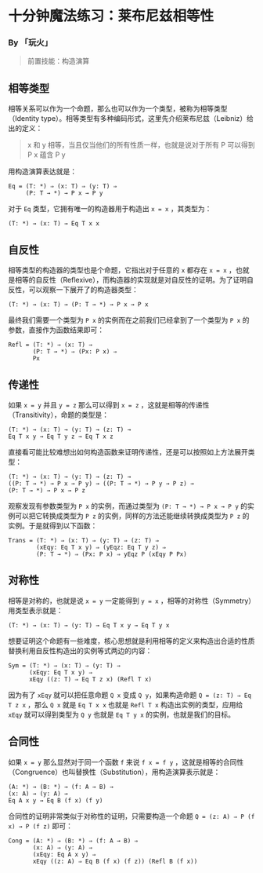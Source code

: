 # 十分钟魔法练习：莱布尼兹相等性

### By 「玩火」

> 前置技能：构造演算

## 相等类型

相等关系可以作为一个命题，那么也可以作为一个类型，被称为相等类型（Identity type）。相等类型有多种编码形式，这里先介绍莱布尼兹（Leibniz）给出的定义：

> x 和 y 相等，当且仅当他们的所有性质一样，也就是说对于所有 P 可以得到 P x 蕴含 P y

用构造演算表达就是：

```
Eq = (T: *) ⇒ (x: T) ⇒ (y: T) ⇒ 
     (P: T → *) → P x → P y
```

对于 `Eq` 类型，它拥有唯一的构造器用于构造出 `x = x` ，其类型为：

```
(T: *) → (x: T) → Eq T x x
```

## 自反性

相等类型的构造器的类型也是个命题，它指出对于任意的 `x` 都存在 `x = x` ，也就是相等的自反性（Reflexive），而构造器的实现就是对自反性的证明。为了证明自反性，可以观察一下展开了的构造器类型：

```
(T: *) → (x: T) → (P: T → *) → P x → P x
```

最终我们需要一个类型为 `P x` 的实例而在之前我们已经拿到了一个类型为 `P x` 的参数，直接作为函数结果即可：

```
Refl = (T: *) ⇒ (x: T) ⇒ 
       (P: T → *) ⇒ (Px: P x) ⇒ 
       Px
```

## 传递性

如果 `x = y` 并且 `y = z` 那么可以得到 `x = z` ，这就是相等的传递性（Transitivity），命题的类型是：

```
(T: *) → (x: T) → (y: T) → (z: T) →
Eq T x y → Eq T y z → Eq T x z
```

直接看可能比较难想出如何构造函数来证明传递性，还是可以按照如上方法展开类型：

```
(T: *) → (x: T) → (y: T) → (z: T) →
((P: T → *) → P x → P y) → ((P: T → *) → P y → P z) →
(P: T → *) → P x → P z
```

观察发现有参数类型为 `P x` 的实例，而通过类型为 `(P: T → *) → P x → P y` 的实例可以把它转换成类型为 `P z` 的实例，同样的方法还能继续转换成类型为 `P z` 的实例。于是就得到以下函数：

```
Trans = (T: *) ⇒ (x: T) ⇒ (y: T) ⇒ (z: T) ⇒
        (xEqy: Eq T x y) ⇒ (yEqz: Eq T y z) ⇒
        (P: T → *) ⇒ (Px: P x) ⇒ yEqz P (xEqy P Px)
```

## 对称性

相等是对称的，也就是说 `x = y` 一定能得到 `y = x` ，相等的对称性（Symmetry）用类型表示就是：

```
(T: *) → (x: T) → (y: T) → Eq T x y → Eq T y x
```

想要证明这个命题有一些难度，核心思想就是利用相等的定义来构造出合适的性质替换利用自反性构造出的实例等式两边的内容：

```
Sym = (T: *) ⇒ (x: T) ⇒ (y: T) ⇒
      (xEqy: Eq T x y) ⇒ 
      xEqy ((z: T) ⇒ Eq T z x) (Refl T x)
```

因为有了 `xEqy` 就可以把任意命题 `Q x` 变成 `Q y`，如果构造命题 `Q = (z: T) ⇒ Eq T z x` ，那么 `Q x` 就是 `Eq T x x` 也就是 `Refl T x` 构造出实例的类型，应用给 `xEqy` 就可以得到类型为 `Q y` 也就是 `Eq T y x` 的实例，也就是我们的目标。

## 合同性

如果 `x = y` 那么显然对于同一个函数 `f` 来说 `f x = f y` ，这就是相等的合同性（Congruence）也叫替换性（Substitution），用构造演算表示就是：

```
(A: *) → (B: *) → (f: A → B) → 
(x: A) → (y: A) → 
Eq A x y → Eq B (f x) (f y)
```

合同性的证明非常类似于对称性的证明，只需要构造一个命题 `Q = (z: A) ⇒ P (f x) → P (f z)` 即可：

```
Cong = (A: *) ⇒ (B: *) ⇒ (f: A → B) ⇒
       (x: A) ⇒ (y: A) ⇒
       (xEqy: Eq A x y) ⇒
       xEqy ((z: A) ⇒ Eq B (f x) (f z)) (Refl B (f x))
```

